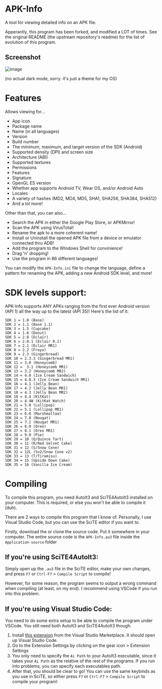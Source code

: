 # APK-Info
A tool for viewing detailed info on an APK file.

Apperantly, this program has been forked, and modified a LOT of times. See the original README (the upstream repository's readme) for the list of evolution of this program.
## Screenshot
![image](https://github.com/user-attachments/assets/dab808c8-cf05-4fa5-bfe4-869e1c8f4cce)

(no actual dark mode, sorry. it's just a theme for my OS)

# Features

Allows viewing for...
- App icon
- Package name
- Name (in all languages)
- Version
- Build number
- The minimum, maximum, and target version of the SDK (Android)
- Supported density (DPI) and screen size
- Architecture (ABI)
- Supported textures
- Permissions
- Features
- Signature
- OpenGL ES version
- Whether app supports Android TV, Wear OS, and/or Android Auto
- Locales
- A variety of hashes (MD2, MD4, MD5, SHA1, SHA256, SHA384, SHA512)
- And a lot more!

Other than that, you can also...
- Search the APK in either the Google Play Store, or APKMirror!
- Scan the APK using VirusTotal!
- Rename the apk to a more coherent name!
- Install or Uninstall the opened APK file from a device or emulator connected thru ADB!
- Add the program to the WIndows Shell for convinience!
- Drag 'n' dropping!
- Use the program in 86 different languages!

You can modify the `APK-Info.ini` file to change the language, define a pattern for renaming the APK, adding a new Android SDK level, and more!

# SDK levels support:
APK-Info supports ANY APKs ranging from the first ever Android version (API 1) all the way up to the latest (API 35)!
Here's the list of it:
```
SDK 1 = 1.0 (Base)
SDK 2 = 1.1 (Base 1.1)
SDK 3 = 1.5 (Cupcake)
SDK 4 = 1.6 (Donut)
SDK 5 = 2.0 (Eclair)
SDK 6 = 2.0.1 (Eclair 0.1)
SDK 7 = 2.1 (Eclair MR1)
SDK 8 = 2.2 (Froyo)
SDK 9 = 2.3 (Gingerbread)
SDK 10 = 2.3.3 (Gingerbread MR1)
SDK 11 = 3.0 (Honeycomb)
SDK 12 =  3.1 (Honeycomb MR1)
SDK 13 = 3.2 (Honeycomb MR2)
SDK 14 = 4.0 (Ice Cream Sandwich)
SDK 15 = 4.0.3 (Ice Cream Sandwich MR1)
SDK 16 = 4.1 (Jelly Bean)
SDK 17 = 4.2 (Jelly Bean MR1)
SDK 18 = 4.3 (Jelly Bean MR2)
SDK 19 = 4.4 (KitKat)
SDK 20 = 4.4W (KitKat Watch)
SDK 21 = 5.0 (Lollipop)
SDK 22 = 5.1 (Lollipop MR1)
SDK 23 = 6.0 (Marshmallow)
SDK 24 = 7.0 (Nougat)
SDK 25 = 7.1 (Nougat MR1)
SDK 26 = 8.0 (Oreo)
SDK 27 = 8.1 (Oreo MR1)
SDK 28 = 9.0 (Pie)
SDK 29 = 10 (Q/Quince Tart)
SDK 30 = 11 (R/Red Velvet Cake)
SDK 31 = 12 (S/Snow Cone)
SDK 32 = 12L (Sv2/Snow Cone v2)
SDK 33 = 13 (T/Tiramisu)
SDK 34 = 15 (Upside Down Cake)
SDK 35 = 16 (Vanilla Ice Cream)
```

# Compiling
To compile this program, you need AutoIt3 and SciTE4AutoIt3 installed on your computer. This is required, or else you won't be able to compile it (duh).

There are 2 ways to compile this program that I know of. Personally, I use Visual Studio Code, but you can use the SciTE editor if you want to.

Firstly, download the or clone the source code. Put it somewhere in your computer.
The entire source code is the `APK-Info.au3` file inside the `Application-source` folder

## If you're using SciTE4AutoIt3:
Simply open up the `.au3` file in the SciTE editor, make your own changes, and press `F7` or `Ctrl-F7` > `Compile Script` to compile!

However, for some reason, the program seems to output a wrong command when compiling (at least, on my end). I recommend using VSCode if you run into this problem.

## If you're using Visual Studio Code:
You need to do some extra setup to be able to compile the program under VSCode. You still need both AutoIt3 and SciTE4AutoIt3 though.

1. Install [this extension](https://marketplace.visualstudio.com/items?itemName=Damien.autoit) from the Visual Studio Marketplace. It should open up Visual Studio Code.
2. Go to the Extension Settings by clicking on the gear icon > Extension Settings
3. You only need to specify the `Ai Path` to your AutoIt3 executable, since it takes your `Ai Path` as the relative of the rest of the programs. If you run into problems, you can specify each executables path.
4. After that, you should be clear to go! You can use the same keybinds as you use in SciTE, so either press `F7` or `Ctrl-F7` > `Compile Script` to compile your program!
